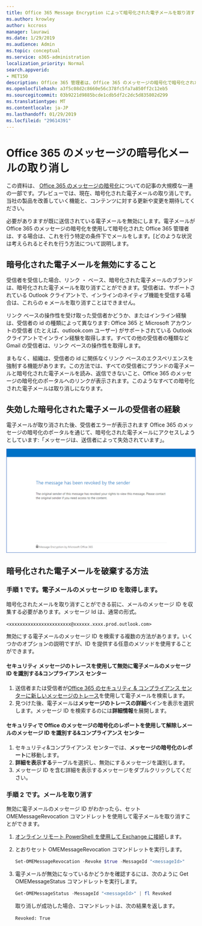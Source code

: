 ```yaml
---
title: Office 365 Message Encryption によって暗号化された電子メールを取り消す
ms.author: krowley
author: kccross
manager: laurawi
ms.date: 1/29/2019
ms.audience: Admin
ms.topic: conceptual
ms.service: o365-administration
localization_priority: Normal
search.appverid:
- MET150
description: Office 365 管理者は、Office 365 のメッセージの暗号化で暗号化された電子メールの一部を取り消すことができます。
ms.openlocfilehash: a3f5c08d2c8660e56c378fc5fa7a850ff2c12eb5
ms.sourcegitcommit: 03b9221d9885bcde1cdb5df2c2dc5d835802d299
ms.translationtype: MT
ms.contentlocale: ja-JP
ms.lasthandoff: 01/29/2019
ms.locfileid: "29614391"
---
```

# <a name="office-365-message-encryption-email-revocation"></a>Office 365 のメッセージの暗号化メールの取り消し

この資料は、 [Office 365 のメッセージの暗号化](ome.md)についての記事の大規模な一連の一部です。プレビューでは、現在、暗号化された電子メールの取り消しです。当社の製品を改善していく機能と、コンテンツに対する更新や変更を期待してください。

必要がありますが既に送信されている電子メールを無効にします。電子メールが Office 365 のメッセージの暗号化を使用して暗号化された Office 365 管理者は、する場合は、これを行う特定の条件下でメールをします。[どのような状況は考えられるとそれを行う方法について説明します。
  
## <a name="encrypted-emails-that-you-can-revoke"></a>暗号化された電子メールを無効にすること

受信者を受信した場合、リンク ・ ベース、暗号化された電子メールのブランドは、暗号化された電子メールを取り消すことができます。受信者は、サポートされている Outlook クライアントで、インラインのネイティブ機能を受信する場合は、これらの e メールを取り消すことはできません。

リンク ベースの操作性を受け取った受信者かどうか、またはインライン経験は、受信者の id の種類によって異なります: Office 365 と Microsoft アカウントの受信者 (たとえば、outlook.com ユーザー) がサポートされている Outlook クライアントでインライン経験を取得します。すべての他の受信者の種類など Gmail の受信者は、リンク ベースの操作性を取得します。

まもなく、組織は、受信者の id に関係なくリンク ベースのエクスペリエンスを強制する機能があります。この方法では、すべての受信者にブランドの電子メールと暗号化された電子メールを読み、返信できないこと、Office 365 のメッセージの暗号化のポータルへのリンクが表示されます。このようなすべての暗号化された電子メールは取り消しになります。
  
## <a name="recipient-experience-for-revoked-encrypted-emails"></a>失効した暗号化された電子メールの受信者の経験

電子メールが取り消された後、受信者エラーが表示されます Office 365 のメッセージの暗号化のポータルを通じて、暗号化された電子メールにアクセスしようとしています:「メッセージは、送信者によって失効されています」。

![失効した暗号化された電子メールを表示するスクリーン ショットです。](media/revoked-encrypted-email.png)

## <a name="how-to-revoke-an-encrypted-email"></a>暗号化された電子メールを破棄する方法

### <a name="step-1-obtain-the-message-id-of-the-email"></a>手順 1 です。電子メールのメッセージ ID を取得します。

暗号化されたメールを取り消すことができる前に、メールのメッセージ ID を収集する必要があります。メッセージ Id は、通常の形式。

`<xxxxxxxxxxxxxxxxxxxxxxx@xxxxxx.xxxx.prod.outlook.com>`  

無効にする電子メールのメッセージ ID を検索する複数の方法があります。いくつかのオプションの説明ですが、ID を提供する任意のメソッドを使用することができます。

#### <a name="to-identify-the-message-id-of-the-email-you-want-to-revoke-by-using-message-trace-in-the-security-amp-compliance-center"></a>セキュリティ メッセージのトレースを使用して無効に電子メールのメッセージ ID を識別する&amp;コンプライアンス センター

1. 送信者または受信者が[Office 365 のセキュリティ & コンプライアンス センターに新しいメッセージのトレース](https://blogs.technet.microsoft.com/exchange/2018/05/02/new-message-trace-in-office-365-security-compliance-center/)を使用して電子メールを検索します。
2. 見つけた後、電子メールは**メッセージのトレースの詳細**ペインを表示を選択します。メッセージ ID を検索するのには**詳細情報**を展開します。

#### <a name="to-identify-the-message-id-of-the-email-you-want-to-revoke-by-using-office-message-encryption-reports-in-the-security-amp-compliance-center"></a>セキュリティで Office のメッセージの暗号化のレポートを使用して解除しメールのメッセージ ID を識別する&amp;コンプライアンス センター

1. セキュリティ&amp;コンプライアンス センターでは、**メッセージの暗号化のレポート**に移動します。
2. **詳細を表示する**テーブルを選択し、無効にするメッセージを識別します。
3. メッセージ ID を含む詳細を表示するメッセージをダブルクリックしてください。

### <a name="step-2-revoke-the-mail"></a>手順 2 です。メールを取り消す  

無効に電子メールのメッセージ ID がわかったら、セット OMEMessageRevocation コマンドレットを使用して電子メールを取り消すことができます。

1. [オンライン リモート PowerShell を使用して Exchange に接続](https://docs.microsoft.com/powershell/exchange/exchange-online/connect-to-exchange-online-powershell/connect-to-exchange-online-powershell?view=exchange-ps)します。

2. とおりセット OMEMessageRevocation コマンドレットを実行します。

    ```powershell
    Set-OMEMessageRevocation -Revoke $true -MessageId "<messageId>"
    ```  

3. 電子メールが無効になっているかどうかを確認するには、次のように Get OMEMessageStatus コマンドレットを実行します。

    ```powershell
    Get-OMEMessageStatus -MessageId "<messageId>" | fl Revoked
    ```  
    取り消しが成功した場合、コマンドレットは、次の結果を返します。  

    `Revoked: True`
